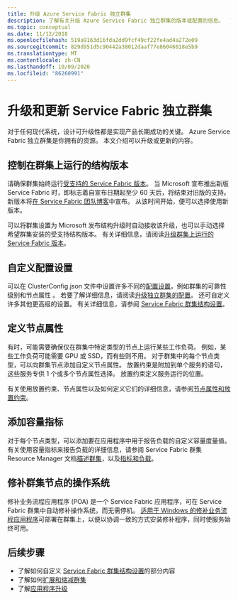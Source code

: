 ```yaml
---
title: 升级 Azure Service Fabric 独立群集
description: 了解有关升级 Azure Service Fabric 独立群集的版本或配置的信息。  T
ms.topic: conceptual
ms.date: 11/12/2018
ms.openlocfilehash: 519a9163d16fda2dd9fcf49cf22fe4ad4a272e09
ms.sourcegitcommit: 829d951d5c90442a38012daaf77e86046018e5b9
ms.translationtype: MT
ms.contentlocale: zh-CN
ms.lasthandoff: 10/09/2020
ms.locfileid: "86260991"
---
```

# <a name="upgrading-and-updating-a-service-fabric-standalone-cluster"></a>升级和更新 Service Fabric 独立群集

对于任何现代系统，设计可升级性都是实现产品长期成功的关键。 Azure Service Fabric 独立群集是你拥有的资源。 本文介绍可以升级或更新的内容。

## <a name="controlling-the-fabric-version-that-runs-on-your-cluster"></a>控制在群集上运行的结构版本
请确保群集始终运行[受支持的 Service Fabric 版本](service-fabric-versions.md)。 当 Microsoft 宣布推出新版 Service Fabric 时，即标志着自宣布日期起至少 60 天后，将结束对旧版的支持。 新版本将[在 Service Fabric 团队博客](https://techcommunity.microsoft.com/t5/azure-service-fabric/bg-p/Service-Fabric)中宣布。 从该时间开始，便可以选择使用新版本。

可以将群集设置为 Microsoft 发布结构升级时自动接收该升级，也可以手动选择希望群集安装的受支持结构版本。 有关详细信息，请阅读[升级群集上运行的 Service Fabric 版本](service-fabric-cluster-upgrade-windows-server.md)。

## <a name="customize-configuration-settings"></a>自定义配置设置

可以在 ClusterConfig.json 文件中设置许多不同的[配置设置](service-fabric-cluster-manifest.md)，例如群集的可靠性级别和节点属性  。  若要了解详细信息，请阅读[升级独立群集的配置](service-fabric-cluster-config-upgrade-windows-server.md)。  还可自定义许多其他更高级的设置。  有关详细信息，请参阅 [Service Fabric 群集结构设置](service-fabric-cluster-fabric-settings.md)。

## <a name="define-node-properties"></a>定义节点属性
有时，可能需要确保仅在群集中特定类型的节点上运行某些工作负荷。 例如，某些工作负荷可能需要 GPU 或 SSD，而有些则不用。 对于群集中的每个节点类型，可以向群集节点添加自定义节点属性。 放置约束是附加到单个服务的语句，这些服务专供 1 个或多个节点属性选择。 放置约束定义服务运行的位置。

有关使用放置约束、节点属性以及如何定义它们的详细信息，请参阅[节点属性和放置约束](service-fabric-cluster-resource-manager-cluster-description.md#node-properties-and-placement-constraints)。
 

## <a name="add-capacity-metrics"></a>添加容量指标
对于每个节点类型，可以添加要在应用程序中用于报告负载的自定义容量度量值。 有关使用容量指标来报告负载的详细信息，请参阅 Service Fabric 群集 Resource Manager 文档[描述群集](service-fabric-cluster-resource-manager-cluster-description.md)，以及[指标和负载](service-fabric-cluster-resource-manager-metrics.md)。

## <a name="patch-the-os-in-the-cluster-nodes"></a>修补群集节点的操作系统
修补业务流程应用程序 (POA) 是一个 Service Fabric 应用程序，可在 Service Fabric 群集中自动修补操作系统，而无需停机。 [适用于 Windows 的修补业务流程应用程序](service-fabric-patch-orchestration-application.md)可部署在群集上，以便以协调一致的方式安装修补程序，同时使服务始终可用。 


## <a name="next-steps"></a>后续步骤
* 了解如何自定义 [Service Fabric 群集结构设置](service-fabric-cluster-fabric-settings.md)的部分内容
* 了解如何[扩展和缩减群集](service-fabric-cluster-scale-in-out.md)
* 了解[应用程序升级](service-fabric-application-upgrade.md)

<!--Image references-->
[CertificateUpgrade]: ./media/service-fabric-cluster-upgrade/CertificateUpgrade2.png
[AddingProbes]: ./media/service-fabric-cluster-upgrade/addingProbes2.PNG
[AddingLBRules]: ./media/service-fabric-cluster-upgrade/addingLBRules.png
[HealthPolices]: ./media/service-fabric-cluster-upgrade/Manage_AutomodeWadvSettings.PNG
[ARMUpgradeMode]: ./media/service-fabric-cluster-upgrade/ARMUpgradeMode.PNG
[Create_Manualmode]: ./media/service-fabric-cluster-upgrade/Create_Manualmode.PNG
[Manage_Automaticmode]: ./media/service-fabric-cluster-upgrade/Manage_Automaticmode.PNG

